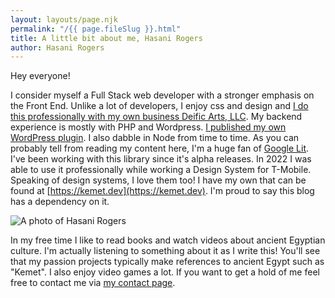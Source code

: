 ```yaml
---
layout: layouts/page.njk
permalink: "/{{ page.fileSlug }}.html"
title: A little bit about me, Hasani Rogers
author: Hasani Rogers
---
```



Hey everyone!

I consider myself a Full Stack web developer with a stronger emphasis on the Front End. Unlike a lot of developers, I enjoy css and design and [I do this professionally with my own business Deific Arts, LLC](https://deificarts.com). My backend experience is mostly with PHP and Wordpress. [I published my own WordPress plugin](https://ippm.hasanirogers.me). I also dabble in Node from time to time. As you can probably tell from reading my content here, I'm a huge fan of [Google Lit](https://lit.dev). I've been working with this library since it's alpha releases. In 2022 I was able to use it professionally while working a Design System for T-Mobile. Speaking of design systems, I love them too! I have my own that can be found at [https://kemet.dev](https://kemet.dev). I'm proud to say this blog has a dependency on it.

![A photo of Hasani Rogers](assets/images/avatar.jpeg "Hasani Rogers")

In my free time I like to read books and watch videos about ancient Egyptian culture. I'm actually listening to something about it as I write this! You'll see that my passion projects typically make references to ancient Egypt such as "Kemet". I also enjoy video games a lot. If you want to get a hold of me feel free to contact me via [my contact page](https://contact.hasanirogers.me).
